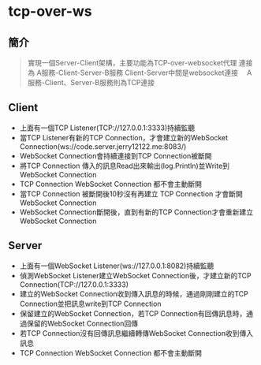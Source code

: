 # tcp-over-ws
## 簡介
> 實現一個Server-Client架構，主要功能為TCP-over-websocket代理
> 連接為 A服務-Client-Server-B服務
> Client-Server中間是websocket連接
>　A服務-Client、Server-B服務則為TCP連接

## Client
* 上面有一個TCP Listener(TCP://127.0.0.1:3333)持續監聽
* 當TCP Listener有新的TCP Connection，才會建立新的WebSocket Connection(ws://code.server.jerry12122.me:8083/)
* WebSocket Connection會持續連接到TCP Connection被斷開
* 將TCP Connection 傳入的訊息Read出來輸出(log.Println)並Write到WebSocket Connection
* TCP Connection WebSocket Connection 都不會主動斷開
* 當TCP Connection 被斷開後10秒沒有再建立 TCP Connection 才會斷開 WebSocket Connection
* WebSocket Connection斷開後，直到有新的TCP Connection才會重新建立WebSocket Connection

## Server
* 上面有一個WebSocket Listener(ws://127.0.0.1:8082)持續監聽
* 偵測WebSocket Listener建立WebSocket Connection後，才建立新的TCP Connection(TCP://127.0.0.1:3333)
* 建立的WebSocket Connection收到傳入訊息的時候，通過剛剛建立的TCP Connection並把訊息write到TCP Connection
* 保留建立的WebSocket Connection，若TCP Connection有回傳訊息時，通過保留的WebSocket Connection回傳
* 若TCP Connection沒有回傳訊息繼續轉傳WebSocket Connection收到傳入訊息
* TCP Connection WebSocket Connection 都不會主動斷開



